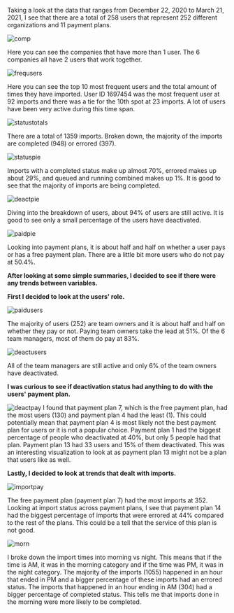 Taking a look at the data that ranges from December 22, 2020 to March 21, 2021, I see that there are a total of 258 users that represent 252 different organizations and 11 payment plans.

![comp](https://user-images.githubusercontent.com/67920437/112703865-da015800-8e6e-11eb-9913-65b973749b2e.png)

Here you can see the companies that have more than 1 user. The 6 companies all have 2 users that work together.

![frequsers](https://user-images.githubusercontent.com/67920437/112703987-5a27bd80-8e6f-11eb-91d6-fe6240be53f3.png)

Here you can see the top 10 most frequent users and the total amount of times they have imported. User ID 1697454 was the most frequent user at 92 imports and there was a tie for the 10th spot at 23 imports. A lot of users have been very active during this time span.

![statustotals](https://user-images.githubusercontent.com/67920437/112704209-1c776480-8e70-11eb-9e4b-c6b615f338fd.png)

There are a total of 1359 imports. Broken down, the majority of the imports are completed (948) or errored (397).

![statuspie](https://user-images.githubusercontent.com/67920437/112704508-41200c00-8e71-11eb-8343-5cbc755b7c43.png)

Imports with a completed status make up almost 70%, errored makes up about 29%, and queued and running combined makes up 1%. It is good to see that the majority of imports are being completed.

![deactpie](https://user-images.githubusercontent.com/67920437/112704681-dc18e600-8e71-11eb-9f71-10988830e38b.png)

Diving into the breakdown of users, about 94% of users are still active. It is good to see only a small percentage of the users have deactivated.

![paidpie](https://user-images.githubusercontent.com/67920437/112704693-e0450380-8e71-11eb-8a07-961f2e9feed2.png)

Looking into payment plans, it is about half and half on whether a user pays or has a free payment plan. There are a little bit more users who do not pay at 50.4%.

**After looking at some simple summaries, I decided to see if there were any trends between variables.**

**First I decided to look at the users' role.**

![paidusers](https://user-images.githubusercontent.com/67920437/112704973-1cc52f00-8e73-11eb-9374-bf676f9cb7c9.png)

The majority of users (252) are team owners and it is about half and half on whether they pay or not. Paying team owners take the lead at 51%. Of the 6 team managers, most of them do pay at 83%.

![deactusers](https://user-images.githubusercontent.com/67920437/112705052-7e859900-8e73-11eb-92a6-0c4aecad688d.png)

All of the team managers are still active and only 6% of the team owners have deactivated.

**I was curious to see if deactivation status had anything to do with the users' payment plan.**

![deactpay](https://user-images.githubusercontent.com/67920437/112705114-b12f9180-8e73-11eb-880e-91a7f0d5cb46.png)
I found that payment plan 7, which is the free payment plan, had the most users (130) and payment plan 4 had the least (1). This could potentially mean that payment plan 4 is most likely not the best payment plan for users or it is not a popular choice. Payment plan 1 had the biggest percentage of people who deactivated at 40%, but only 5 people had that plan. Payment plan 13 had 33 users and 15% of them deactivated. This was an interesting visualization to look at as payment plan 13 might not be a plan that users like as well.

**Lastly, I decided to look at trends that dealt with imports.**

![importpay](https://user-images.githubusercontent.com/67920437/112705347-b3462000-8e74-11eb-9abd-94739839b9de.png)

The free payment plan (payment plan 7) had the most imports at 352. Looking at import status across payment plans, I see that payment plan 14 had the biggest percentage of imports that were errored at 44% compared to the rest of the plans. This could be a tell that the service of this plan is not good. 

![morn](https://user-images.githubusercontent.com/67920437/112705350-b80ad400-8e74-11eb-9e72-f7a64495ad94.png)

I broke down the import times into morning vs night. This means that if the time is AM, it was in the morning category and if the time was PM, it was in the night category. The majority of the imports (1055) happened in an hour that ended in PM and a bigger percentage of these imports had an errored status. The imports that happened in an hour ending in AM (304) had a bigger percentage of completed status. This tells me that imports done in the morning were more likely to be completed.














